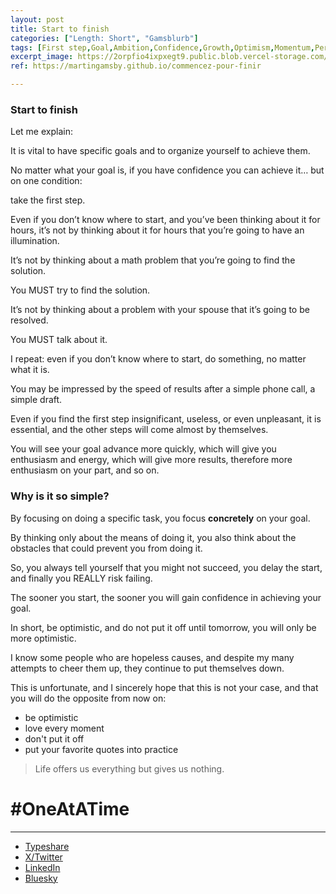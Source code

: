 ```yaml
---
layout: post
title: Start to finish
categories: ["Length: Short", "Gamsblurb"]
tags: [First step,Goal,Ambition,Confidence,Growth,Optimism,Momentum,Personal Development,Gamsblog,Gamsblurb]
excerpt_image: https://2orpfio4ixpxegt9.public.blob.vercel-storage.com/blogPost/cm2dnwpw3015sld0cxbr9qnbp/preview-image-CKhooz0ynaYbXvzF6Ald7zVIRpN1GF.png
ref: https://martingamsby.github.io/commencez-pour-finir

---
```


### **Start to finish**

Let me explain:

It is vital to have specific goals and to organize yourself to achieve them.

No matter what your goal is, if you have confidence you can achieve it… but on one condition:

take the first step.

Even if you don’t know where to start, and you’ve been thinking about it for hours, it’s not by thinking about it for hours that you’re going to have an illumination.

It’s not by thinking about a math problem that you’re going to find the solution.

You MUST try to find the solution.

It’s not by thinking about a problem with your spouse that it’s going to be resolved.

You MUST talk about it.

I repeat: even if you don’t know where to start, do something, no matter what it is.

You may be impressed by the speed of results after a simple phone call, a simple draft.

Even if you find the first step insignificant, useless, or even unpleasant, it is essential, and the other steps will come almost by themselves.

You will see your goal advance more quickly, which will give you enthusiasm and energy, which will give more results, therefore more enthusiasm on your part, and so on.

### Why is it so simple?

By focusing on doing a specific task, you focus **concretely** on your goal.

By thinking only about the means of doing it, you also think about the obstacles that could prevent you from doing it.

So, you always tell yourself that you might not succeed, you delay the start, and finally you REALLY risk failing.

The sooner you start, the sooner you will gain confidence in achieving your goal.

In short, be optimistic, and do not put it off until tomorrow, you will only be more optimistic.

I know some people who are hopeless causes, and despite my many attempts to cheer them up, they continue to put themselves down.

This is unfortunate, and I sincerely hope that this is not your case, and that you will do the opposite from now on:

- be optimistic
- love every moment
- don't put it off
- put your favorite quotes into practice

> Life offers us everything but gives us nothing.

# #OneAtATime

---

- [Typeshare](https://typeshare.co/martingamsby/posts/cm2dnwpw3015sld0cxbr9qnbp)
- [X/Twitter](https://x.com/Martin_Gamsby/status/1847262308273361249)
- [LinkedIn](https://www.linkedin.com/posts/martingamsby_start-to-finish-activity-7253029221491519488-cA-H?utm_source=share&utm_medium=member_desktop)
- [Bluesky](https://bsky.app/profile/martingamsby.bsky.social/post/3l6s25kcir42t)

